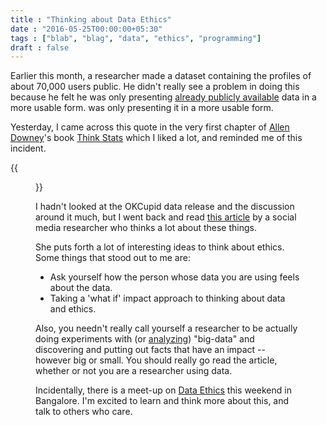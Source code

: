```yaml
---
title : "Thinking about Data Ethics"
date : "2016-05-25T00:00:00+05:30"
tags : ["blab", "blag", "data", "ethics", "programming"]
draft : false
---
```


Earlier this month, a researcher made a dataset containing the profiles of about
70,000 users public. He didn't really see a problem in doing this because he
felt he was only presenting [already publicly available](https://twitter.com/KirkegaardEmil/status/730449904909324289) data in a more usable
form. was only presenting it in a more usable form.

Yesterday, I came across this quote in the very first chapter of [Allen Downey](https://twitter.com/allendowney)'s
book [Think Stats](http://greenteapress.com/thinkstats2/index.html) which I liked a lot, and reminded me of this incident.

{{<figure src="//c2.staticflickr.com/8/7193/26969166130_58e4865f47_b.jpg">}}

I hadn't looked at the OKCupid data release and the discussion around it much,
but I went back and read [this article](https://points.datasociety.net/okcupid-data-release-fiasco-ba0388348cd#.u8xxlkqsv) by a social media researcher who thinks a
lot about these things.

She puts forth a lot of interesting ideas to think about ethics. Some things
that stood out to me are:

-   Ask yourself how the person whose data you are using feels about the data.
-   Taking a 'what if' impact approach to thinking about data and ethics.

Also, you needn't really call yourself a researcher to be actually doing
experiments with (or [analyzing](http://www.npr.org/2016/05/17/478266839/this-is-your-brain-on-uber)) "big-data" and discovering and putting out facts
that have an impact -- however big or small. You should really go read the
article, whether or not you are a researcher using data.

Incidentally, there is a meet-up on [Data Ethics](http://www.meetup.com/DataKind-Bangalore/events/231310093/) this weekend in Bangalore. I'm
excited to learn and think more about this, and talk to others who care.
